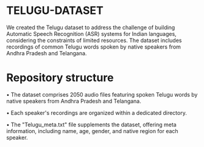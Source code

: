 # TELUGU-DATASET
We created the Telugu dataset to address the challenge of building Automatic Speech Recognition (ASR) systems for Indian languages, considering the constraints of limited resources.  The dataset includes recordings of common Telugu words spoken by native speakers from Andhra Pradesh and Telangana.

# Repository structure

 •	 The dataset comprises 2050 audio files featuring spoken Telugu words by native speakers from Andhra Pradesh and Telangana.

 •	 Each speaker's recordings are organized within a dedicated directory.

 •	 The "Telugu_meta.txt" file supplements the dataset, offering meta information, including name, age, gender, and native region for each speaker.
